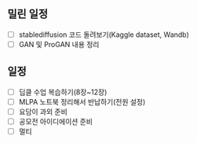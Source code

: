 ## 밀린 일정
- [ ] stablediffusion 코드 돌려보기(Kaggle dataset, Wandb)
- [ ] GAN 및 ProGAN 내용 정리

## 일정
- [ ] 딥클 수업 복습하기(8장~12장)
- [ ] MLPA 노트북 정리해서 반납하기(전원 설정)
- [ ] 요담이 과외 준비
- [ ] 공모전 아이디에이션 준비
- [ ] 멀티